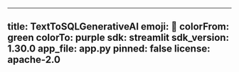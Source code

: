 -------
title: TextToSQLGenerativeAI
emoji: 🐨
colorFrom: green
colorTo: purple
sdk: streamlit
sdk_version: 1.30.0
app_file: app.py
pinned: false
license: apache-2.0
-------